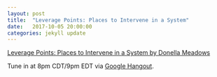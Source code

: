```yaml
---
layout: post
title:  "Leverage Points: Places to Intervene in a System"
date:   2017-10-05 20:00:00
categories: jekyll update
---
```


[Leverage Points: Places to Intervene in a System by Donella Meadows](http://donellameadows.org/archives/leverage-points-places-to-intervene-in-a-system/) 

Tune in at 8pm CDT/9pm EDT via [Google Hangout]().
